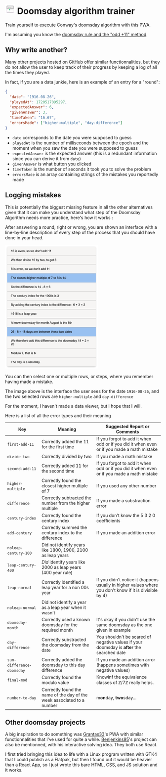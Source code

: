 # ![](ios/32.png) Doomsday algorithm trainer

Train yourself to execute Conway's doomsday algorithm with this PWA.

I'm assuming you know the [doomsday rule and the "odd +11" method](https://en.wikipedia.org/wiki/Doomsday_rule#The_%22odd_+_11%22_method).

## Why write another?

Many other projects hosted on GitHub offer similar functionnalities, but they do not allow the user to keep track of their progress by keeping a log of all the times they played.

In fact, if you are a data junkie, here is an example of an entry for a "round":

```json
{
  "date": "1916-08-26",
  "playedAt": 1720517095297,
  "expectedAnswer": 6,
  "givenAnswer": 3,
  "timeTaken": "16.67",
  "errorsMade": ["higher-multiple", "day-difference"]
}
```

- `date` corresponds to the date you were supposed to guess
- `playedAt` is the number of milliseconds between the epoch and the moment when you saw the date you were supposed to guess
- `expectedAnswer` is the expected answer (this is a redundant information since you can derive it from `date`)
- `givenAnswer` is what button you clicked
- `timeTaken` is the number of seconds it took you to solve the problem
- `errorsMade` is an array containing strings of the mistakes you reportedly made

## Logging mistakes

This is potentially the biggest missing feature in all the other alternatives given that it can make you understand what step of the Doomsday Algorithm needs more practice, here's how it works :

After answering a round, right or wrong, you are shown an interface with a line-by-line description of every step of the process that you should have done in your head.

<img src="example_reconstruction.png" width="300">

You can then select one or multiple rows, or steps, where you remember having made a mistake.

The image above is the interface the user sees for the date `1916-08-26`, and the two selected rows are `higher-multiple` and `day-difference`

For the moment, I haven't made a data viewer, but I hope that I will.

Here is a list of all the error types and their meaning

| Key                       | Meaning                                                                | Suggested Report or Comments                                                                            |
| ------------------------- | ---------------------------------------------------------------------- | ------------------------------------------------------------------------------------------------------- |
| `first-add-11`            | Correctly added the 11 for the first time                              | If you forgot to add it when odd or if you did it when even or if you made a math mistake               |
| `divide-two`              | Correctly divided by two                                               | If you made a math mistake                                                                              |
| `second-add-11`           | Correctly added 11 for the second time                                 | If you forgot to add it when odd or if you did it when even or if you made a math mistake               |
| `higher-multiple`         | Correctly found the closest higher multiple of 7                       | If you used any other number                                                                            |
| `difference`              | Correctly subtracted the number from the higher multiple               | If you made a substraction error                                                                        |
| `century-index`           | Correctly found the century index                                      | If you don't know the 5 3 2 0 coefficients                                                              |
| `add-century`             | Correctly summed the century index to the difference                   | If you made an addition error                                                                           |
| `noleap-century-100`      | Did not identify years like 1800, 1900, 2100 as leap years             |                                                                                                         |
| `leap-century-400`        | _Did_ identify years like 2000 as leap years (400 year rule)           | <br>                                                                                                    |
| `leap-normal`             | Correctly identified a leap year for a non 00s year                    | If you didn't notice it (happens usually in higher values where you don't know if it is divisible by 4) |
| `noleap-normal`           | Did not identify a year as a leap year when it wasn't                  |                                                                                                         |
| `doomsday-month`          | Correctly used a known doomsday for the required month                 | It's okay if you didn't use the same doomsday as the one given in example                               |
| `day-difference`          | Correctly substracted the doomsday from the date                       | You shouldn't be scared of negative values if your doomsday is **after** the searched date              |
| `sum-difference-doomsday` | Correctly added the doomsday to this day difference                    | If you made an addition arror (happens sometimes with negative values)                                  |
| `final-mod`               | Correctly found the modulo value                                       | Knowinf the equivalence classes of $\mathbb{Z}/7\mathbb{Z}$ really helps.                               |
| `number-to-day`           | Correctly found the name of the day of the week associated to a number | m**on**day, **two**sday...                                                                              |

## Other doomsday projects

A big inspiration to do something was [Grantas33](https://github.com/grantas33/Doomsday-algorithm-practice)'s PWA with similar functionnalities that I've used for quite a while.
[Benjenkins95](https://benjenkinsv95.github.io/doomsday-rule-trainer/)'s project can also be mentionned, with his interactive solving idea. They both use React.

I first tried bringing this idea to life with a Linux program written with GTK4 that I could publish as a Flatpak, but then I found out it would be heavier than a React App, so I just wrote this bare HTML, CSS, and JS solution and it works.
